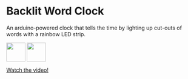 # Backlit Word Clock
An arduino-powered clock that tells the time by lighting up cut-outs of words with a rainbow LED strip.

<img src="https://raw.githubusercontent.com/djm1997/WordClock/master/Image1.jpg" align="center" height="50" width="50" >
<img src="https://raw.githubusercontent.com/djm1997/WordClock/master/Image2.jpg" align="center" height="50" width="50" >

[Watch the video!](https://www.youtube.com/watch?v=HvfSM3tTWjE&feature=youtu.be)